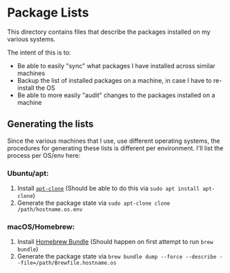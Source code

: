 # Package Lists

This directory contains files that describe the packages installed on my various systems.

The intent of this is to:

- Be able to easily "sync" what packages I have installed across similar machines
- Backup the list of installed packages on a machine, in case I have to re-install the OS
- Be able to more easily "audit" changes to the packages installed on a machine


## Generating the lists

Since the various machines that I use, use different operating systems, the procedures for generating these lists is different per environment. I'll list the process per OS/env here:

### Ubuntu/apt:

1. Install [`apt-clone`][apt-clone] (Should be able to do this via `sudo apt install apt-clone`)
2. Generate the package state via `sudo apt-clone clone /path/hostname.os.env`

### macOS/Homebrew:

1. Install [Homebrew Bundle][homebrew-bundle] (Should happen on first attempt to run `brew bundle`)
2. Generate the package state via `brew bundle dump --force --describe --file=/path/Brewfile.hostname.os`



 [apt-clone]: https://github.com/mvo5/apt-clone
 [homebrew-bundle]: https://github.com/Homebrew/homebrew-bundle
